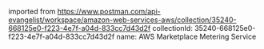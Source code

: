 imported from https://www.postman.com/api-evangelist/workspace/amazon-web-services-aws/collection/35240-668125e0-f223-4e7f-a04d-833cc7d43d2f
collectionId: 35240-668125e0-f223-4e7f-a04d-833cc7d43d2f
name: AWS Marketplace Metering Service
